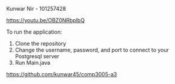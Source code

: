 Kunwar Nir - 101257428

https://youtu.be/OBZ0NRbplbQ

To run the application:
1. Clone the repository
2. Change the username, password, and port to connect to your Postgresql server
3. Run Main.java


https://github.com/kunwar45/comp3005-a3
